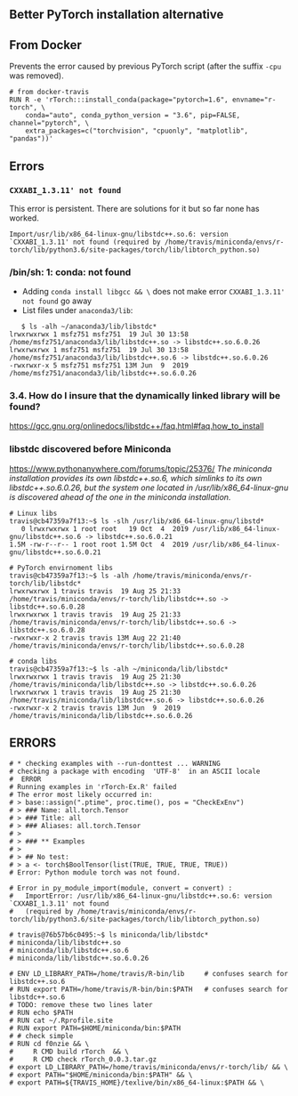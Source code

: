 
## Better PyTorch installation alternative


## From Docker
Prevents the error caused by previous PyTorch script (after the suffix `-cpu` was removed).
```
# from docker-travis
RUN R -e 'rTorch:::install_conda(package="pytorch=1.6", envname="r-torch", \
    conda="auto", conda_python_version = "3.6", pip=FALSE, channel="pytorch", \
    extra_packages=c("torchvision", "cpuonly", "matplotlib", "pandas"))'
```    


## Errors


### `CXXABI_1.3.11' not found`
This error is persistent. There are solutions for it but so far none has worked.

```
Import/usr/lib/x86_64-linux-gnu/libstdc++.so.6: version `CXXABI_1.3.11' not found (required by /home/travis/miniconda/envs/r-torch/lib/python3.6/site-packages/torch/lib/libtorch_python.so)
```


### /bin/sh: 1: conda: not found


* Adding `conda install libgcc && \` does not make error `CXXABI_1.3.11' not found` go away
* List files under `anaconda3/lib`:
```
   $ ls -alh ~/anaconda3/lib/libstdc*
lrwxrwxrwx 1 msfz751 msfz751  19 Jul 30 13:58 /home/msfz751/anaconda3/lib/libstdc++.so -> libstdc++.so.6.0.26
lrwxrwxrwx 1 msfz751 msfz751  19 Jul 30 13:58 /home/msfz751/anaconda3/lib/libstdc++.so.6 -> libstdc++.so.6.0.26
-rwxrwxr-x 5 msfz751 msfz751 13M Jun  9  2019 /home/msfz751/anaconda3/lib/libstdc++.so.6.0.26
```



### 3.4. How do I insure that the dynamically linked library will be found?  
https://gcc.gnu.org/onlinedocs/libstdc++/faq.html#faq.how_to_install


### libstdc discovered before Miniconda
https://www.pythonanywhere.com/forums/topic/25376/
*The miniconda installation provides its own libstdc++.so.6, which simlinks to its own libstdc++.so.6.0.26, but the system one located in /usr/lib/x86_64-linux-gnu is discovered ahead of the one in the miniconda installation.*

```
# Linux libs
travis@cb47359a7f13:~$ ls -slh /usr/lib/x86_64-linux-gnu/libstd*
   0 lrwxrwxrwx 1 root root   19 Oct  4  2019 /usr/lib/x86_64-linux-gnu/libstdc++.so.6 -> libstdc++.so.6.0.21
1.5M -rw-r--r-- 1 root root 1.5M Oct  4  2019 /usr/lib/x86_64-linux-gnu/libstdc++.so.6.0.21
```


```
# PyTorch envirnoment libs
travis@cb47359a7f13:~$ ls -alh /home/travis/miniconda/envs/r-torch/lib/libstdc*
lrwxrwxrwx 1 travis travis  19 Aug 25 21:33 /home/travis/miniconda/envs/r-torch/lib/libstdc++.so -> libstdc++.so.6.0.28
lrwxrwxrwx 1 travis travis  19 Aug 25 21:33 /home/travis/miniconda/envs/r-torch/lib/libstdc++.so.6 -> libstdc++.so.6.0.28
-rwxrwxr-x 2 travis travis 13M Aug 22 21:40 /home/travis/miniconda/envs/r-torch/lib/libstdc++.so.6.0.28
```

```
# conda libs
travis@cb47359a7f13:~$ ls -alh ~/miniconda/lib/libstdc*
lrwxrwxrwx 1 travis travis  19 Aug 25 21:30 /home/travis/miniconda/lib/libstdc++.so -> libstdc++.so.6.0.26
lrwxrwxrwx 1 travis travis  19 Aug 25 21:30 /home/travis/miniconda/lib/libstdc++.so.6 -> libstdc++.so.6.0.26
-rwxrwxr-x 2 travis travis 13M Jun  9  2019 /home/travis/miniconda/lib/libstdc++.so.6.0.26
```



## ERRORS
```
# * checking examples with --run-donttest ... WARNING
# checking a package with encoding  'UTF-8'  in an ASCII locale
#  ERROR
# Running examples in 'rTorch-Ex.R' failed
# The error most likely occurred in:
# > base::assign(".ptime", proc.time(), pos = "CheckExEnv")
# > ### Name: all.torch.Tensor
# > ### Title: all
# > ### Aliases: all.torch.Tensor
# > 
# > ### ** Examples
# > 
# > ## No test: 
# > a <- torch$BoolTensor(list(TRUE, TRUE, TRUE, TRUE))
# Error: Python module torch was not found.

# Error in py_module_import(module, convert = convert) : 
#   ImportError: /usr/lib/x86_64-linux-gnu/libstdc++.so.6: version `CXXABI_1.3.11' not found 
#   (required by /home/travis/miniconda/envs/r-torch/lib/python3.6/site-packages/torch/lib/libtorch_python.so)

# travis@76b57b6c0495:~$ ls miniconda/lib/libstdc*
# miniconda/lib/libstdc++.so  
# miniconda/lib/libstdc++.so.6  
# miniconda/lib/libstdc++.so.6.0.26

# ENV LD_LIBRARY_PATH=/home/travis/R-bin/lib     # confuses search for libstdc++.so.6
# RUN export PATH=/home/travis/R-bin/bin:$PATH   # confuses search for libstdc++.so.6
# TODO: remove these two lines later
# RUN echo $PATH
# RUN cat ~/.Rprofile.site
# RUN export PATH=$HOME/miniconda/bin:$PATH
# # check simple
# RUN cd f0nzie && \
#     R CMD build rTorch  && \
#     R CMD check rTorch_0.0.3.tar.gz
# export LD_LIBRARY_PATH=/home/travis/miniconda/envs/r-torch/lib/ && \
# export PATH="$HOME/miniconda/bin:$PATH" && \
# export PATH=${TRAVIS_HOME}/texlive/bin/x86_64-linux:$PATH && \
```